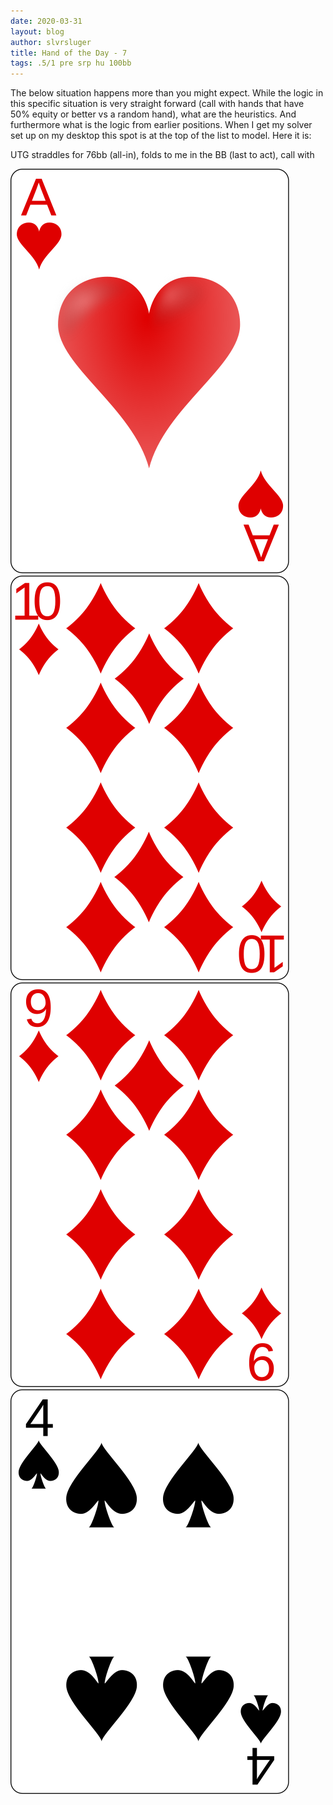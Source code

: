 ```yaml
---
date: 2020-03-31
layout: blog
author: slvrsluger
title: Hand of the Day - 7
tags: .5/1 pre srp hu 100bb
---
```


The below situation happens more than you might expect. While the logic in this specific situation is very straight forward (call with hands that have 50% equity or better vs a random hand), what are the heuristics. And furthermore what is the logic from earlier positions. When I get my solver set up on my desktop this spot is at the top of the list to model. Here it is:

UTG straddles for 76bb (all-in), folds to me in the BB (last to act), call with

![card-image](/assets/cards/AH.svg#5cards)
![card-image](/assets/cards/TD.svg#5cards)
![card-image](/assets/cards/9D.svg#5cards)
![card-image](/assets/cards/4S.svg#5cards)
